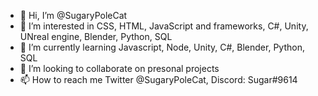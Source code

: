 - 👋 Hi, I’m @SugaryPoleCat
- 👀 I’m interested in CSS, HTML, JavaScript and frameworks, C#, Unity, UNreal engine, Blender, Python, SQL
- 🌱 I’m currently learning Javascript, Node, Unity, C#, Blender, Python, SQL
- 💞️ I’m looking to collaborate on presonal projects
- 📫 How to reach me Twitter @SugaryPoleCat, Discord: Sugar#9614

<!---
SugaryPoleCat/SugaryPoleCat is a ✨ special ✨ repository because its `README.md` (this file) appears on your GitHub profile.
You can click the Preview link to take a look at your changes.
--->
